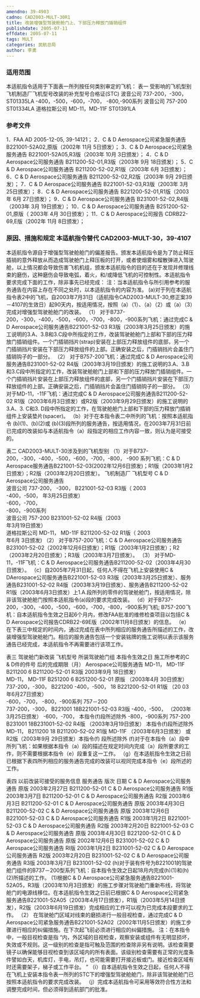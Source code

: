 ```yaml
---
amendno: 39-4903
cadno: CAD2003-MULT-30R1
title: 改装增强型驾驶舱舱门上、下部压力释放门插销组件
publishdate: 2005-07-11
effdate: 2005-07-11
tags: MULT
categories: 民航总局
author: 李勇
---
```


### 适用范围 
本适航指令适用于下面表一所列按任何类别审定的飞机：
表一 受影响的飞机型别 飞机制造厂飞机型号改装的补充型号合格证(STC)
波音公司  737-200，-300，  ST01335LA -400，-500，-600，-700， -800,-900系列
波音公司 757-200 ST01334LA
道格拉斯公司  MD-11，MD-11F   ST01391LA

### 参考文件
1．FAA AD 2005-12-05, 39-14121； 
2．C & D Aerospace公司紧急服务通告 B221001-52A02,原版（2002年 11月 5日颁发）； 
3．C & D Aerospace公司紧急服务通告 B221001-52A05,R3版（2003年
10月 3日颁发）； 
4．C & D Aerospace公司服务通告 B211200-52-01,R3版（2003年 9月 18日颁发）； 
5．C & D Aerospace公司服务通告 B211200-52-02,R1版（2003年 6月 3日颁发）； 
6．C & D Aerospace公司服务通告 B211200-52-02,R2版（2003年 9月 29日颁发）； 
7．C & D Aerospace公司服务通告 B221001-52-03,R3版（2003年 3月 25日颁发）； 
8．C & D Aerospace公司服务通告 B221200-52-01,R1版（2003年 6月 27日颁发）； 
9．C & D Aerospace公司服务通告 B231001-52-02,R4版（2003年 3月 19日颁发）； 
10．C & D Aerospace公司服务通告 B251200-52-01,原版（ 2003年 4月 30日颁发）； 
11．C & D Aerospace公司报告 CDRB22-69,E版（2002年 11月 8日颁发）；


### 原因、措施和规定 本适航指令替代 CAD2003-MULT-30，39-4107
本适航指令源自于增强型驾驶舱舱门的偏差报告。颁发本适航指令是为了防止释压插销的意外释放从而造成驾驶舱门上释压板的打开，或者使烟雾和榴散弹进入驾驶舱，以上情况都会导致伤害飞机机组，颁发本适航指令的目的还在于发现并修理线束的磨伤，这种磨伤会导致电弧，着火，和/或降低飞机的可控制性。本适航指令要求完成下面的工作，除非事先已经完成： 
注：当本适航指令与所引用参考的服务通告在内容上存在不同之处时，以本适航指令的内容为准。 
(a)对于列在本适航指令表2中的飞机，自2003年7月31日（适航指令CAD2003-MULT-30,修正案39－4107的生效日）起90天内，按适用情况，按照（a）（1）、（a）（2）或（a）（3）完成对增强型驾驶舱舱门的改装。 
（1）
对于B737-200，-300，-400，-500，-600，-700，-800，-900系列飞机：通过完成C & D Aerospace公司服务通告B221001-52-03 R3版（2003年3月25日颁发）的施工说明的3.A、3.B和3.C段中所指定的工作，改装驾驶舱舱门上部和下部的压力释放门插销组件。一个门插销挡片(strap)安装在上部压力释放组件的底部，另一个门插销挡片安装在下部压力释放组件的上部。正确安装之后，门插销挡片会盖住门插销钩子的一部分。
（2）
对于B757-200飞机：通过完成C & D Aerospace公司服务通告B231001-52-02 R4版（2003年3月19日颁发）的施工说明的3.A、3.B和3.C段中所指定的工作，改装驾驶舱舱门上部和下部的压力释放门插销组件。一个门插销挡片安装在上部压力释放组件的底部，另一个门插销挡片安装在下部压力释放组件的上部。正确安装之后，门插销挡片会盖住门插销钩子的一部分。 
（3）
对于MD-11，-11F飞机：通过完成C & D Aerospace公司服务通告B211200-52-02 R1版（2003年6月3日颁发）或R2版（2003年9月29日颁发）的施工说明的3.A、3. C和3. D段中所指定的工作，在驾驶舱舱门上部和下部的压力释放门插销组件上安装垫片(spacer)。 
    （b）对于在本指令表二中所列的飞机：按照本适航指令 (b)(1)、(b)(2)或 (b)(3)段所列的服务通告，按适用情况，在2003年7月31日前已完成的改装如与本适航指令（a）段指定的相应工作内容一致，则认为是可接受的。 

表二 CAD2003-MULT-30涉及到的飞机型别 （1）对于B737-200，-300，-400，-500，-600，-700，-800， -900 系列飞机：C & D Aerospace服务通告B221001-52-03(2002年12月6日颁发)；R1版（2003年1月2日颁发）；R2版（2003年2月20日颁发）。 
飞机制造厂 飞机型号    C & D Aerospace公司服务通告  
波音公司   737-200， -300，   B221001-52-03 R3版（ 2003   
-400，-500，  年3月25日颁发）  
-600，-700，  
-800，-900系列  
波音公司  757-200  B231001-52-02 R4版（2003   
年3月19日颁发）  
道格拉斯公司  MD-11， MD-11F   B211200-52-02 R1版（ 2003   
 年6月 3日颁发) 
（2）
对于B757-200飞机：C & D Aerospace公司服务通告B231001-52-02（2002年12月6日颁发）；R1版（2003年1月2日颁发）；R2（2003年2月20日颁发）；R3版（2003年3月7日颁发）。 
（3）
对于MD-11，-11F飞机：C & D Aerospace公司服务通告B211200-52-02（2003年4月30日颁发）。 
（c）自2005年7月31日起，任何人不得在飞机上安装使用C & DAerospace公司服务通告B221001-52-03 R3版（2003年3月25日颁发）、服务通告B231001-52-02 R4版（2003年3月19日颁发）、服务通告B211200-52-02 R1版（2003年6月3日颁发）上1.A.段所列的零件的驾驶舱舱门，按适用情况，除非该驾驶舱舱门按照本适航指令(a)段的要求完成改装。 
（d）对于B737-200，-300，-400，-500，-600，-700，-800，-900系列飞机; B757-200飞机：自本适航指令生效之日起6个月内，修改FAA批准的维修检查项目以包括C & D Aerospace公司报告CDRB22-69E版（2002年11月8日颁发）的信息。 
（e）在下表三中规定的时间内，通过完成在表中所列相应的服务通告所描述的工作，改装增强型驾驶舱舱门。相应的服务通告包括一个安装铭牌的施工说明以表示该服务通告已经完成，本适航指令不再需要进行该项工作。

表三 驾驶舱门新改装 飞机型号   所装驾驶舱门组  本指令生效之日   施工所参考的C & D件的件号      后的完成期限（月）  Aerospace公司服务通告 
MD-11， MD-11F  B211200  6 B211200-52-01 R3版   2003年9月 18日颁发）  
MD-11， MD-11F  B251200  6 B251200-52-01 原版  （2003年4月 30日颁发）  
737-200，-300， B221200 -400，-500，   18   B221200-52-01 R1版    （20 03年6月27日颁发）  
-600，-700， -800，-900系列 757－200  
737-200，-300， B221001 18B221001-52-03 R3版 -400，-500，    （2003年3月25日颁发）     -600，-700，             本指令(f)段所述除外 -800，-900系列 
757-200  B231001 18B231001-52-02 R4版 （2003年3月19日颁发）        本指令(f)段所述除外 
MD-11， B211200  18  B211200-52-02 R1版 
MD-11F （2003年6月3日颁发）  或R2版（2003年9月 29日颁发）本指令(f) 段所述除外 
(f)对于在本指令（a）段中所列飞机：如果根据本指令（a）段的描述在规定时间内完成（a）段所要求的工作，则不需要根据本指令（e）段重复这一工作。 
（g）在本适航指令生效之日前已根据下表四所列相应的服务通告完成的改装可以视同完成本指令（e）段所述的工作。 

表四 以前改装可接受的服务信息 服务通告 版次 日期 C & D Aerospace公司服务通告   原版 2003年2月27日 B211200-52-01
C & D Aerospace公司服务通告 R1版     2003年3月7日 B211200-52-01
C & D Aerospace公司服务通告 R2版     2003年6月3日 B211200-52-01 C & D Aerospace公司服务通告   原版 2003年4月30日 B211200-52-02
C & D Aerospace公司服务通告   原版 2003年12月6日 B221001-52-03
C & D Aerospace公司服务通告 R1版     2003年1月2日 B221001-52-03
C & D Aerospace公司服务通告   R2版   2003年2月20日 B221001-52-03
C & D Aerospace公司服务通告   原版 2003年4月30日 B221200-52-01
C & D Aerospace公司服务通告   原版 2002年12月6日 B231001-52-02
C & D Aerospace公司服务通告 RI版     2003年1月2日 B231001-52-02
C & D Aerospace公司服务通告   R2版   2003年2月20日 B231001-52-02
C & D Aerospace公司服务通告 R3版     2003年3月7日 B231001-52-02
(h)对于装有件号为B221001的驾驶舱门组件的B737－200型系列飞机：自本指令生效之日起18月内完成(h)(1)和(h)(2)所描述的工作。
(1)根据C 
& D Aerospace公司紧急服务通告B221001-52A05，R3版（2003年10月3日颁发）的施工步骤对驾驶舱门重新布线，将驾驶舱门的电源线移位。在本适航指令生效之日前已根据C & D Aerospace公司紧急服务通告B221001-52A05（2003年4月17日颁发），R1版（2003年5月14日颁发），R2版（2003年6月19日颁发）完成相应的工作可以视为已完成本段要求的工作。 
（2）
在驾驶舱门区域对线束的磨损进行一般目视检查，通过完成C & D Aerospace公司紧急服务通告B221001-52A02（2002年11月5日颁发）的施工步骤进行相应的纠偏措施。在下次起飞前必须进行相应的纠偏措施。 
注：在本指令中，一般目视检查是指 “内，外区域的目视检查，观察安装或组件有无明显损坏，失效或不规则。这一级别的检查是指可触及范围的检查除非另有说明。该检查需要镜子以确保能够目视检查到该区域内的所有表面。该级别检查需要有正常的光度条件譬如白天，机库灯，手电，吊灯，也可能需要打开接近板或门。接近检查区域有时还需要架子，梯子或工作平台。 ”
（i）自本适航指令生效之日起，任何人不得在飞机上安装本指令表一所列的STC下的增强型驾驶舱舱门，除非该驾驶舱舱门已按照本适航指令的要求完成改装。 
    （j）完成本适航指令可采用等效符合性方法和调整完成时间，但必须得到适航部门的批准。 

